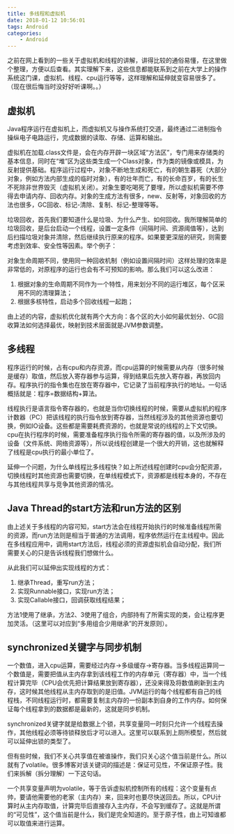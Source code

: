 ```yaml
---
title: 多线程和虚拟机
date: 2018-01-12 10:56:01
tags: Android
categories:
    - Android
---
```


之前在网上看到的一些关于虚拟机和线程的讲解，讲得比较的通俗易懂，在这里做个整理，方便以后查看。其实理解下来，这些信息都能联系到之前在大学上的操作系统这门课，虚拟机、线程、cpu运行等等，这样理解和延伸就变容易很多了。（现在很后悔当时没好好听课啊。。）

<!--more-->

## 虚拟机

Java程序运行在虚拟机上，而虚拟机又与操作系统打交道，最终通过二进制指令操纵电子电路运行，完成数据的读取、存储、运算和输出。

虚拟机在加载.class文件是，会在内存开辟一块区域“方法区”，专门用来存储类的基本信息，同时在“堆”区为这些类生成一个Class对象，作为类的镜像或模具，为反射提供基础。程序运行过程中，对象不断地生成和死亡，有的朝生暮死（大部分对象，例如方法内部生成的临时对象），有的壮年而亡，有的长命百岁，有的长生不死除非世界毁灭（虚拟机关闭）。对象生要吃喝死了要埋，所以虚拟机需要不停得去申请内存、回收内存。对象的生成方法有很多，new、反射等，对象回收的方法也很多，GC回收、标记-清除、复制、标记-整理等等。

垃圾回收，首先我们要知道什么是垃圾、为什么产生、如何回收。我所理解简单的垃圾回收，是后台启动一个线程，设置一定条件（间隔时间、资源阈值等），达到后扫描垃圾对象并清除，然后继续执行原来的程序。如果要更深层的研究，则需要考虑到效率、安全性等因素。举个例子：

对象生命周期不同，使用同一种回收机制（例如设置间隔时间）这样处理的效率是非常低的，对原程序的运行也会有不可预知的影响。那么我们可以这么改进：

1. 根据对象的生命周期不同作为一个特性，用来划分不同的运行堆区，每个区采用不同的清理算法；
2. 根据多核特性，启动多个回收线程一起跑；

由上述的内容，虚拟机优化就有两个大方向：各个区的大小如何最优划分、GC回收算法如何选择最优，映射到技术层面就是JVM参数调整。

## 多线程

程序运行的时候，占有cpu和内存资源，而cpu运算的时候需要从内存（很多时候是缓存）取值，然后放入寄存器参与运算，得到结果后先放入寄存器，再放回内存。程序执行的指令集也在放在寄存器中，它记录了当前程序执行的地址。一句话概括就是：程序=数据结构+算法。

线程执行是语言指令寄存器的，也就是当你切换线程的时候，需要从虚拟机的程序计数器（PC）把该线程的执行指令放到寄存器，当然线程涉及的其他资源也要切换，例如IO设备。这些都是需要耗费资源的，也就是常说的线程的上下文切换。cpu在执行程序的时候，需要准备程序执行指令所需的寄存器的值，以及所涉及的设备（文件系统、网络资源等），所以说线程创建是一个很大的开销，这也就解释了线程是cpu执行的最小单位了。

延伸一个问题，为什么单线程比多线程快？如上所述线程创建时cpu会分配资源，切换线程时其他资源也需要切换，在单线程模式下，资源都是线程本身的，不存在与其他线程共享与竞争其他资源的情况。

## Java Thread的start方法和run方法的区别

由上述关于多线程的内容可知，start方法会在线程开始执行的时候准备线程所需的资源，而run方法则是相当于普通的方法调用，程序依然运行在主线程中。因此在多线程应用中，调用start方法后，线程必须的资源虚拟机会自动分配，我们所需要关心的只是告诉线程我们想做什么。

从此我们可以延伸出实现线程的方式：

1. 继承Thread，重写run方法；
2. 实现Runnable接口，实现run方法；
3. 实现Callable接口，回调获取线程结果；

方法1使用了继承，方法2、3使用了组合，内部持有了所需实现的类，会让程序更加灵活。（这里可以对应到“多用组合少用继承”的开发原则）。

## synchronized关键字与同步机制

一个数值，进入cpu运算，需要经过内存->多级缓存->寄存器。当多线程运算同一个数值是，需要把值从主内存拿到该线程工作的内存单元（寄存器）中，当一个线程计算完毕（CPU会优先把计算结果放到寄存器），还没来得及将数值刷新到主内存，这时候其他线程从主内存取到的是旧值。JVM运行的每个线程都有自己的线程栈，不同线程运行时，都需要复制主内存的一份副本到自身的工作内存。如何保证每个线程拿到的数据都是最新的，这就是同步机制。

synchronized关键字就是给数据上个锁，共享变量同一时刻只允许一个线程去操作，其他线程必须等待锁释放后才可以进入。这里可以联系到上厕所模型，然后就可以延伸出锁的类型了。

但有些时候，我们不关心共享值在被谁操作，我们只关心这个值当前是什么。所以就有了volatile。很多博客对该关键词的描述是：保证可见性，不保证原子性。我们来拆解（拆分理解）一下这句话。

一个共享变量声明为volatile，等于告诉虚拟机控制所有的线程：这个变量有点帅，要请他需要他的老家（主内存）来，回来时也要尽快送回去。所以，CPU计算时从主内存取值，计算完毕后直接存入主内存，不会写到缓存了。这就是所谓的“可见性”，这个值当前是什么，我们是完全知道的。至于原子性，由上可知谁都可以取值来进行运算。